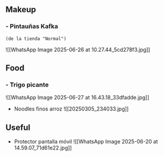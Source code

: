 
## Makeup

### - Pintauñas Kafka
	(de la tienda "Normal")

![[WhatsApp Image 2025-06-26 at 10.27.44_5cd278f3.jpg]]

## Food

### - Trigo picante
![[WhatsApp Image 2025-06-27 at 16.43.18_33dfadde.jpg]]

- Noodles finos arroz
![[20250305_234033.jpg]]

## Useful

- Protector pantalla móvil
![[WhatsApp Image 2025-06-20 at 14.59.07_71d61e22.jpg]]